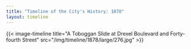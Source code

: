 ```yaml
---
title: "Timeline of the City's History: 1878"
layout: timeline
---
```


{{< image-timeline title="A Toboggan Slide at Drexel Boulevard and Forty-fourth Street" src="/img/timeline/1878/large/276.jpg" >}}
